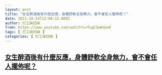 ```yaml
---
layout: post
title: "女生醉酒後有什麼反應，身體舒軟全身無力，會不會任人擺佈呢？"
date: 2021-10-24T12:00:12.000Z
author: 打工妹四妹
from: https://www.youtube.com/watch?v=TuqC3wWVpe0
tags: [ 打工妹四妹 ]
categories: [ 打工妹四妹 ]
---
```

<!--1635076812000-->
[女生醉酒後有什麼反應，身體舒軟全身無力，會不會任人擺佈呢？](https://www.youtube.com/watch?v=TuqC3wWVpe0)
------

<div>

</div>
